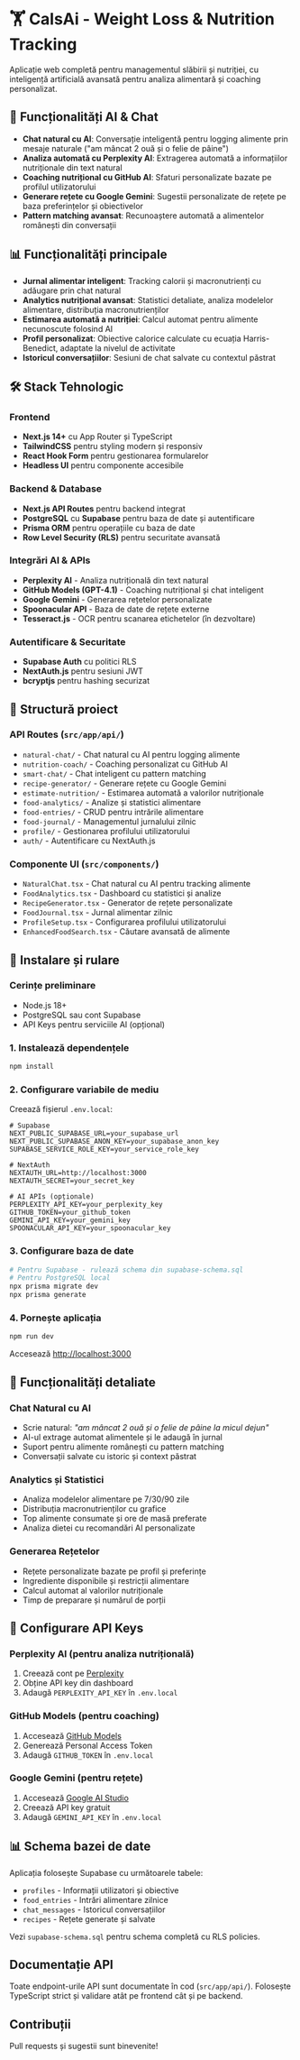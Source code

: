 # 🏋️ CalsAi - Weight Loss & Nutrition Tracking

Aplicație web completă pentru managementul slăbirii și nutriției, cu inteligență artificială avansată pentru analiza alimentară și coaching personalizat.

## 🤖 Funcționalități AI & Chat

- **Chat natural cu AI**: Conversație inteligentă pentru logging alimente prin mesaje naturale ("am mâncat 2 ouă și o felie de pâine")
- **Analiza automată cu Perplexity AI**: Extragerea automată a informațiilor nutriționale din text natural
- **Coaching nutrițional cu GitHub AI**: Sfaturi personalizate bazate pe profilul utilizatorului
- **Generare rețete cu Google Gemini**: Sugestii personalizate de rețete pe baza preferințelor și obiectivelor
- **Pattern matching avansat**: Recunoaștere automată a alimentelor românești din conversații

## 📊 Funcționalități principale

- **Jurnal alimentar inteligent**: Tracking calorii și macronutrienți cu adăugare prin chat natural
- **Analytics nutrițional avansat**: Statistici detaliate, analiza modelelor alimentare, distribuția macronutrienților
- **Estimarea automată a nutriției**: Calcul automat pentru alimente necunoscute folosind AI
- **Profil personalizat**: Obiective calorice calculate cu ecuația Harris-Benedict, adaptate la nivelul de activitate
- **Istoricul conversațiilor**: Sesiuni de chat salvate cu contextul păstrat

## 🛠️ Stack Tehnologic

### Frontend

- **Next.js 14+** cu App Router și TypeScript
- **TailwindCSS** pentru styling modern și responsiv
- **React Hook Form** pentru gestionarea formularelor
- **Headless UI** pentru componente accesibile

### Backend & Database

- **Next.js API Routes** pentru backend integrat
- **PostgreSQL** cu **Supabase** pentru baza de date și autentificare
- **Prisma ORM** pentru operațiile cu baza de date
- **Row Level Security (RLS)** pentru securitate avansată

### Integrări AI & APIs

- **Perplexity AI** - Analiza nutrițională din text natural
- **GitHub Models (GPT-4.1)** - Coaching nutrițional și chat inteligent
- **Google Gemini** - Generarea rețetelor personalizate
- **Spoonacular API** - Baza de date de rețete externe
- **Tesseract.js** - OCR pentru scanarea etichetelor (în dezvoltare)

### Autentificare & Securitate

- **Supabase Auth** cu politici RLS
- **NextAuth.js** pentru sesiuni JWT
- **bcryptjs** pentru hashing securizat

## 📁 Structură proiect

### API Routes (`src/app/api/`)

- `natural-chat/` - Chat natural cu AI pentru logging alimente
- `nutrition-coach/` - Coaching personalizat cu GitHub AI
- `smart-chat/` - Chat inteligent cu pattern matching
- `recipe-generator/` - Generare rețete cu Google Gemini
- `estimate-nutrition/` - Estimarea automată a valorilor nutriționale
- `food-analytics/` - Analize și statistici alimentare
- `food-entries/` - CRUD pentru intrările alimentare
- `food-journal/` - Managementul jurnalului zilnic
- `profile/` - Gestionarea profilului utilizatorului
- `auth/` - Autentificare cu NextAuth.js

### Componente UI (`src/components/`)

- `NaturalChat.tsx` - Chat natural cu AI pentru tracking alimente
- `FoodAnalytics.tsx` - Dashboard cu statistici și analize
- `RecipeGenerator.tsx` - Generator de rețete personalizate
- `FoodJournal.tsx` - Jurnal alimentar zilnic
- `ProfileSetup.tsx` - Configurarea profilului utilizatorului
- `EnhancedFoodSearch.tsx` - Căutare avansată de alimente

## 🚀 Instalare și rulare

### Cerințe preliminare

- Node.js 18+
- PostgreSQL sau cont Supabase
- API Keys pentru serviciile AI (opțional)

### 1. Instalează dependențele

```bash
npm install
```

### 2. Configurare variabile de mediu

Creează fișierul `.env.local`:

```env
# Supabase
NEXT_PUBLIC_SUPABASE_URL=your_supabase_url
NEXT_PUBLIC_SUPABASE_ANON_KEY=your_supabase_anon_key
SUPABASE_SERVICE_ROLE_KEY=your_service_role_key

# NextAuth
NEXTAUTH_URL=http://localhost:3000
NEXTAUTH_SECRET=your_secret_key

# AI APIs (opționale)
PERPLEXITY_API_KEY=your_perplexity_key
GITHUB_TOKEN=your_github_token
GEMINI_API_KEY=your_gemini_key
SPOONACULAR_API_KEY=your_spoonacular_key
```

### 3. Configurare baza de date

```bash
# Pentru Supabase - rulează schema din supabase-schema.sql
# Pentru PostgreSQL local
npx prisma migrate dev
npx prisma generate
```

### 4. Pornește aplicația

```bash
npm run dev
```

Accesează [http://localhost:3000](http://localhost:3000)

## 🎯 Funcționalități detaliate

### Chat Natural cu AI

- Scrie natural: _"am mâncat 2 ouă și o felie de pâine la micul dejun"_
- AI-ul extrage automat alimentele și le adaugă în jurnal
- Suport pentru alimente românești cu pattern matching
- Conversații salvate cu istoric și context păstrat

### Analytics și Statistici

- Analiza modelelor alimentare pe 7/30/90 zile
- Distribuția macronutrienților cu grafice
- Top alimente consumate și ore de masă preferate
- Analiza dietei cu recomandări AI personalizate

### Generarea Rețetelor

- Rețete personalizate bazate pe profil și preferințe
- Ingrediente disponibile și restricții alimentare
- Calcul automat al valorilor nutriționale
- Timp de preparare și numărul de porții

## 🔧 Configurare API Keys

### Perplexity AI (pentru analiza nutrițională)

1. Creează cont pe [Perplexity](https://www.perplexity.ai/)
2. Obține API key din dashboard
3. Adaugă `PERPLEXITY_API_KEY` în `.env.local`

### GitHub Models (pentru coaching)

1. Accesează [GitHub Models](https://models.github.ai/)
2. Generează Personal Access Token
3. Adaugă `GITHUB_TOKEN` în `.env.local`

### Google Gemini (pentru rețete)

1. Accesează [Google AI Studio](https://aistudio.google.com/)
2. Creează API key gratuit
3. Adaugă `GEMINI_API_KEY` în `.env.local`

## 📊 Schema bazei de date

Aplicația folosește Supabase cu următoarele tabele:

- `profiles` - Informații utilizatori și obiective
- `food_entries` - Intrări alimentare zilnice
- `chat_messages` - Istoricul conversațiilor
- `recipes` - Rețete generate și salvate

Vezi `supabase-schema.sql` pentru schema completă cu RLS policies.

## Documentație API

Toate endpoint-urile API sunt documentate în cod (`src/app/api/`). Folosește TypeScript strict și validare atât pe frontend cât și pe backend.

## Contribuții

Pull requests și sugestii sunt binevenite!
